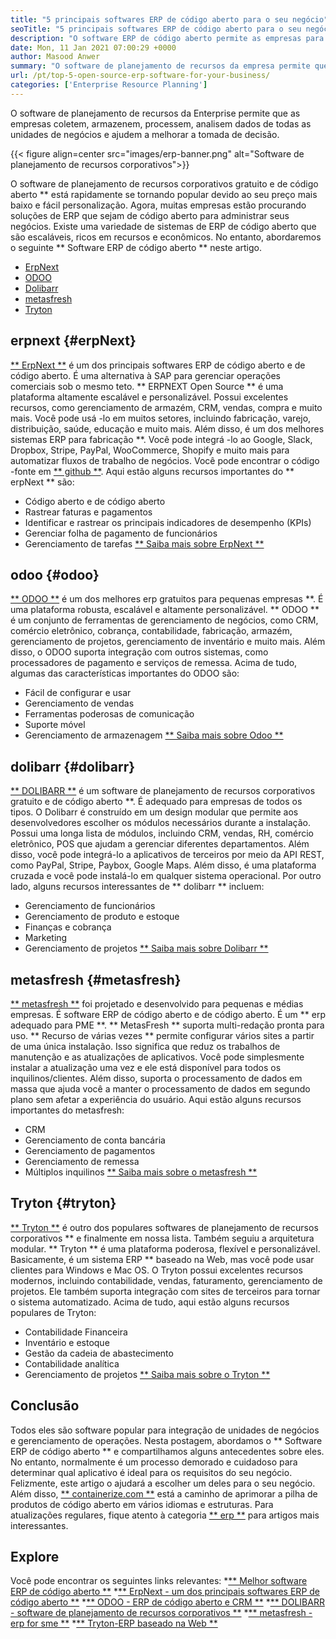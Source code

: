 ```yaml
---
title: "5 principais softwares ERP de código aberto para o seu negócio" 
seoTitle: "5 principais softwares ERP de código aberto para o seu negócio" 
description: "O software ERP de código aberto permite as empresas para integrar e gerenciar todas as unidades de negócios de uma única suíte de maneira econômica." 
date: Mon, 11 Jan 2021 07:00:29 +0000
author: Masood Anwer
summary: "O software de planejamento de recursos da empresa permite que as empresas coletem, armazenem, processem, analisem dados de todas as unidades de negócios e ajudem a melhorar a tomada de decisões." 
url: /pt/top-5-open-source-erp-software-for-your-business/
categories: ['Enterprise Resource Planning']
---
```


O software de planejamento de recursos da Enterprise permite que as empresas coletem, armazenem, processem, analisem dados de todas as unidades de negócios e ajudem a melhorar a tomada de decisão.

{{< figure align=center src="images/erp-banner.png" alt="Software de planejamento de recursos corporativos">}}

O software de planejamento de recursos corporativos gratuito e de código aberto ** está rapidamente se tornando popular devido ao seu preço mais baixo e fácil personalização. Agora, muitas empresas estão procurando soluções de ERP que sejam de código aberto para administrar seus negócios. Existe uma variedade de sistemas de ERP de código aberto que são escaláveis, ricos em recursos e econômicos. No entanto, abordaremos o seguinte ** Software ERP de código aberto ** neste artigo.
  * [ErpNext][1]
  * [ODOO][2]
  * [Dolibarr][3]
  * [metasfresh][4]
  * [Tryton][5]

## erpnext {#erpNext}
[** ErpNext **][6] é um dos principais softwares ERP de código aberto e de código aberto. É uma alternativa à SAP para gerenciar operações comerciais sob o mesmo teto. ** ERPNEXT Open Source ** é uma plataforma altamente escalável e personalizável. Possui excelentes recursos, como gerenciamento de armazém, CRM, vendas, compra e muito mais. Você pode usá -lo em muitos setores, incluindo fabricação, varejo, distribuição, saúde, educação e muito mais. Além disso, é um dos melhores sistemas ERP para fabricação **. Você pode integrá -lo ao Google, Slack, Dropbox, Stripe, PayPal, WooCommerce, Shopify e muito mais para automatizar fluxos de trabalho de negócios. Você pode encontrar o código -fonte em [** github **][7].
Aqui estão alguns recursos importantes do ** erpNext ** são:
  * Código aberto e de código aberto
  * Rastrear faturas e pagamentos
  * Identificar e rastrear os principais indicadores de desempenho (KPIs)
  * Gerenciar folha de pagamento de funcionários
  * Gerenciamento de tarefas
[** Saiba mais sobre ErpNext **][8]

## odoo {#odoo}
[** ODOO **][9] é um dos melhores erp gratuitos para pequenas empresas **. É uma plataforma robusta, escalável e altamente personalizável. ** ODOO ** é um conjunto de ferramentas de gerenciamento de negócios, como CRM, comércio eletrônico, cobrança, contabilidade, fabricação, armazém, gerenciamento de projetos, gerenciamento de inventário e muito mais. Além disso, o ODOO suporta integração com outros sistemas, como processadores de pagamento e serviços de remessa.
Acima de tudo, algumas das características importantes do ODOO são:
  * Fácil de configurar e usar
  * Gerenciamento de vendas
  * Ferramentas poderosas de comunicação
  * Suporte móvel
  * Gerenciamento de armazenagem
[** Saiba mais sobre Odoo **][10]

## dolibarr {#dolibarr}
[** DOLIBARR **][11] é um software de planejamento de recursos corporativos gratuito e de código aberto **. É adequado para empresas de todos os tipos. O Dolibarr é construído em um design modular que permite aos desenvolvedores escolher os módulos necessários durante a instalação. Possui uma longa lista de módulos, incluindo CRM, vendas, RH, comércio eletrônico, POS que ajudam a gerenciar diferentes departamentos. Além disso, você pode integrá-lo a aplicativos de terceiros por meio da API REST, como PayPal, Stripe, Paybox, Google Maps. Além disso, é uma plataforma cruzada e você pode instalá-lo em qualquer sistema operacional.
Por outro lado, alguns recursos interessantes de ** dolibarr ** incluem:
  * Gerenciamento de funcionários
  * Gerenciamento de produto e estoque
  * Finanças e cobrança
  * Marketing
  * Gerenciamento de projetos
[** Saiba mais sobre Dolibarr **][12]

## metasfresh {#metasfresh}
[** metasfresh **][13] foi projetado e desenvolvido para pequenas e médias empresas. É software ERP de código aberto e de código aberto. É um ** erp adequado para PME **. ** MetasFresh ** suporta multi-redação pronta para uso. ** Recurso de várias vezes ** permite configurar vários sites a partir de uma única instalação. Isso significa que reduz os trabalhos de manutenção e as atualizações de aplicativos. Você pode simplesmente instalar a atualização uma vez e ele está disponível para todos os inquilinos/clientes. Além disso, suporta o processamento de dados em massa que ajuda você a manter o processamento de dados em segundo plano sem afetar a experiência do usuário.
Aqui estão alguns recursos importantes do metasfresh:
  * CRM
  * Gerenciamento de conta bancária
  * Gerenciamento de pagamentos
  * Gerenciamento de remessa
  * Múltiplos inquilinos
[** Saiba mais sobre o metasfresh **][14]

## Tryton {#tryton}
[** Tryton **][15] é outro dos populares softwares de planejamento de recursos corporativos ** e finalmente em nossa lista. Também seguiu a arquitetura modular. ** Tryton ** é uma plataforma poderosa, flexível e personalizável. Basicamente, é um sistema ERP ** baseado na Web, mas você pode usar clientes para Windows e Mac OS. O Tryton possui excelentes recursos modernos, incluindo contabilidade, vendas, faturamento, gerenciamento de projetos. Ele também suporta integração com sites de terceiros para tornar o sistema automatizado.
Acima de tudo, aqui estão alguns recursos populares de Tryton:
  * Contabilidade Financeira
  * Inventário e estoque
  * Gestão da cadeia de abastecimento
  * Contabilidade analítica
  * Gerenciamento de projetos
[** Saiba mais sobre o Tryton **][16]

## Conclusão
Todos eles são software popular para integração de unidades de negócios e gerenciamento de operações. Nesta postagem, abordamos o ** Software ERP de código aberto ** e compartilhamos alguns antecedentes sobre eles. No entanto, normalmente é um processo demorado e cuidadoso para determinar qual aplicativo é ideal para os requisitos do seu negócio. Felizmente, este artigo o ajudará a escolher um deles para o seu negócio.
Além disso, [** containerize.com **][17] está a caminho de aprimorar a pilha de produtos de código aberto em vários idiomas e estruturas. Para atualizações regulares, fique atento à categoria [** erp **][18] para artigos mais interessantes.

## Explore
Você pode encontrar os seguintes links relevantes:
  *[** Melhor software ERP de código aberto **][19]
  *[** ErpNext - um dos principais softwares ERP de código aberto **][20]
  *[** ODOO - ERP de código aberto e CRM **][21]
  *[** DOLIBARR - software de planejamento de recursos corporativos **][12]
  *[** metasfresh - erp for sme **][14]
  *[** Tryton-ERP baseado na Web **][16]

  
[1]: #ERPNext
[2]: #Odoo
[3]: #Dolibarr
[4]: #metasfresh
[5]: #Tryton
[6]: https://products.containerize.com/erp/erpnext/
[7]: https://github.com/frappe/erpnext
[8]: https://erpnext.com/
[9]: https://products.containerize.com/erp/odoo/
[10]: https://www.odoo.com
[11]: https://products.containerize.com/erp/dolibarr/
[12]: https://products.containerize.com/erp/dolibarr
[13]: https://products.containerize.com/erp/metasfresh/
[14]: https://products.containerize.com/erp/metasfresh
[15]: https://products.containerize.com/erp/tryton/
[16]: https://products.containerize.com/erp/tryton
[17]: https://containerize.com
[18]: https://blog.containerize.com/category/enterprise-resource-planning/
[19]: https://products.containerize.com/erp
[20]: https://products.containerize.com/erp/erpnext
[21]: https://products.containerize.com/erp/odoo
